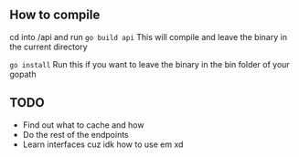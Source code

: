 ## How to compile

cd into /api and run
```go build api```
This will compile and leave the binary in the current directory

```go install```
Run this if you want to leave the binary in the bin folder of your gopath

## TODO
* Find out what to cache and how
* Do the rest of the endpoints
* Learn interfaces cuz idk how to use em xd
